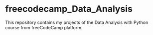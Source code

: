 # freecodecamp_Data_Analysis
This repository contains my projects of  the Data Analysis with Python course from freeCodeCamp platform. 
